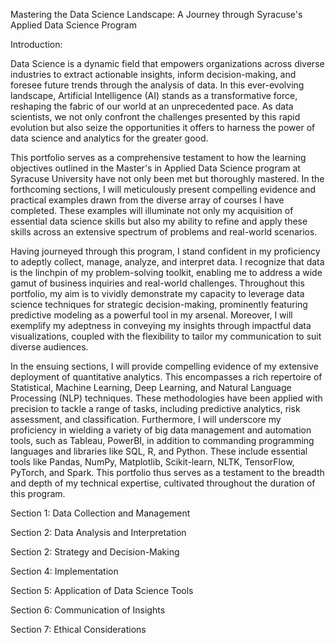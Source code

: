 Mastering the Data Science Landscape: A Journey through Syracuse's Applied Data Science Program

Introduction:

  Data Science is a dynamic field that empowers organizations across diverse industries to extract actionable insights, inform decision-making, and foresee future trends through the analysis of data. In this ever-evolving landscape, Artificial Intelligence (AI) stands as a transformative force, reshaping the fabric of our world at an unprecedented pace. As data scientists, we not only confront the challenges presented by this rapid evolution but also seize the opportunities it offers to harness the power of data science and analytics for the greater good.

  This portfolio serves as a comprehensive testament to how the learning objectives outlined in the Master's in Applied Data Science program at Syracuse University have not only been met but thoroughly mastered. In the forthcoming sections, I will meticulously present compelling evidence and practical examples drawn from the diverse array of courses I have completed. These examples will illuminate not only my acquisition of essential data science skills but also my ability to refine and apply these skills across an extensive spectrum of problems and real-world scenarios.

  Having journeyed through this program, I stand confident in my proficiency to adeptly collect, manage, analyze, and interpret data. I recognize that data is the linchpin of my problem-solving toolkit, enabling me to address a wide gamut of business inquiries and real-world challenges. Throughout this portfolio, my aim is to vividly demonstrate my capacity to leverage data science techniques for strategic decision-making, prominently featuring predictive modeling as a powerful tool in my arsenal. Moreover, I will exemplify my adeptness in conveying my insights through impactful data visualizations, coupled with the flexibility to tailor my communication to suit diverse audiences.

  In the ensuing sections, I will provide compelling evidence of my extensive deployment of quantitative analytics. This encompasses a rich repertoire of Statistical, Machine Learning, Deep Learning, and Natural Language Processing (NLP) techniques. These methodologies have been applied with precision to tackle a range of tasks, including predictive analytics, risk assessment, and classification. Furthermore, I will underscore my proficiency in wielding a variety of big data management and automation tools, such as Tableau, PowerBI, in addition to commanding programming languages and libraries like SQL, R, and Python. These include essential tools like Pandas, NumPy, Matplotlib, Scikit-learn, NLTK, TensorFlow, PyTorch, and Spark. This portfolio thus serves as a testament to the breadth and depth of my technical expertise, cultivated throughout the duration of this program.

  Section 1: Data Collection and Management
  
  Section 2: Data Analysis and Interpretation
  
  Section 2: Strategy and Decision-Making
  
  Section 4: Implementation
  
  Section 5: Application of Data Science Tools
  
  Section 6: Communication of Insights
  
  Section 7: Ethical Considerations
 

